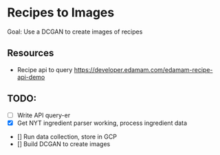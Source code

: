 # Recipes to Images
Goal: Use a DCGAN to create images of recipes

## Resources
- Recipe api to query https://developer.edamam.com/edamam-recipe-api-demo

## TODO:
- [ ] Write API query-er
- [X] Get NYT ingredient parser working, process ingredient data
- [] Run data collection, store in GCP
- [] Build DCGAN to create images
